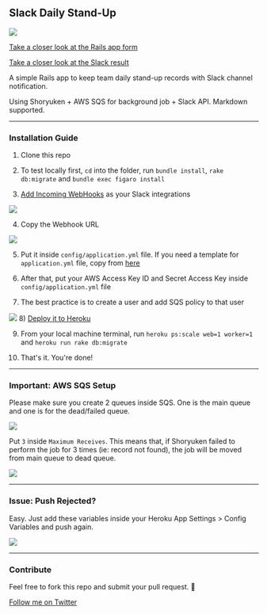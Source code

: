 ## Slack Daily Stand-Up

![](http://i.imgur.com/hXidFGA.gif)

[Take a closer look at the Rails app form](http://i.imgur.com/MqijkBX.png)

[Take a closer look at the Slack result](http://i.imgur.com/Dk9a7B0.png)

A simple Rails app to keep team daily stand-up records with Slack channel notification.

Using Shoryuken + AWS SQS for background job + Slack API. Markdown supported.

---

### Installation Guide

1) Clone this repo

2) To test locally first, `cd` into the folder, run `bundle install`, `rake db:migrate` and `bundle exec figaro install`

3) [Add Incoming WebHooks](https://slack.com/apps/A0F7XDUAZ-incoming-webhooks) as your Slack integrations

![](http://i.imgur.com/kYBzYCH.png)

4) Copy the Webhook URL

![](http://i.imgur.com/zmLXRSR.jpg)

5) Put it inside `config/application.yml` file. If you need a template for `application.yml` file, copy from [here](https://gist.github.com/anonymous/b3c37667f62635dc7156903e479f7bfa)

6) After that, put your AWS Access Key ID and Secret Access Key inside `config/application.yml` file

7) The best practice is to create a user and add SQS policy to that user

![](http://i.imgur.com/mufFLVr.jpg)
8) [Deploy it to Heroku](https://devcenter.heroku.com/articles/getting-started-with-rails5)

9) From your local machine terminal, run `heroku ps:scale web=1 worker=1` and `heroku run rake db:migrate`

10) That's it. You're done!

---

### Important: AWS SQS Setup

Please make sure you create 2 queues inside SQS. One is the main queue and one is for the dead/failed queue.

![](http://i.imgur.com/QufWdEc.jpg)

Put `3` inside `Maximum Receives`. This means that, if Shoryuken failed to perform the job for 3 times (ie: record not found), the job will be moved from main queue to dead queue.

![](http://i.imgur.com/UR5PRwM.jpg)

---

### Issue: Push Rejected?

Easy. Just add these variables inside your Heroku App Settings > Config Variables and push again.

![](http://i.imgur.com/eoxUBwY.jpg)

---

### Contribute

Feel free to fork this repo and submit your pull request. :muscle:

[Follow me on Twitter](http://twitter.com/zulhhandyplast)
